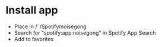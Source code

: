 Install app
===============

* Place in /˜/Spotify/noisegong
* Search for "spotify:app:noisegong" in Spotify App Search
* Add to favorites